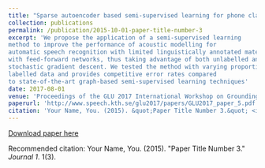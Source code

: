 ```yaml
---
title: "Sparse autoencoder based semi-supervised learning for phone classification with limited annotations"
collection: publications
permalink: /publication/2015-10-01-paper-title-number-3
excerpt: 'We propose the application of a semi-supervised learning
method to improve the performance of acoustic modelling for
automatic speech recognition with limited linguistically annotated material. Our method combines sparse autoencoders
with feed-forward networks, thus taking advantage of both unlabelled and labelled data simultaneously through mini-batch
stochastic gradient descent. We tested the method with varying proportions of labelled vs unlabelled observations in frame based phoneme classification on the TIMIT database. Our experiments show that the method outperforms standard supervised models of similar complexity for an equal amount of
labelled data and provides competitive error rates compared
to state-of-the-art graph-based semi-supervised learning techniques'
date: 2017-08-01
venue: 'Proceedings of the GLU 2017 International Workshop on Grounding Language Understanding, Stockholm, Sweden'
paperurl: 'http://www.speech.kth.se/glu2017/papers/GLU2017_paper_5.pdf'
citation: 'Your Name, You. (2015). &quot;Paper Title Number 3.&quot; <i>Journal 1</i>. 1(3).'
---
```


[Download paper here](https://www.isca-speech.org/archive/GLU_2017/abstracts/GLU2017_paper_5.html)

Recommended citation: Your Name, You. (2015). "Paper Title Number 3." <i>Journal 1</i>. 1(3).

